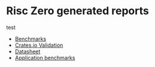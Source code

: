 # Risc Zero generated reports

test

* [Benchmarks](/dev/bench/index.html)
* [Crates.io Validation](/dev/crate-validation/index.html)
* [Datasheet](/dev/datasheet/index.html)
* [Application benchmarks](/dev/benchmarks/index.html)
